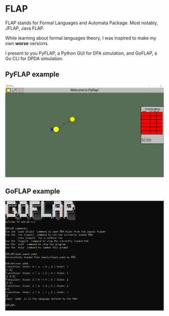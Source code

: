 # FLAP

FLAP stands for Formal Languages and Automata Package. Most notably, JFLAP, Java FLAP.

While learning about formal languages theory, I was inspired to make my own **worse** versions.

I present to you PyFLAP, a Python GUI for DFA simulation, and GoFLAP, a Go CLI for DPDA simulation.

## PyFLAP example
![PyFLAP example](/images/pyflap.png)

## GoFLAP example
![GoFLAP example](/images/goflap.png)
